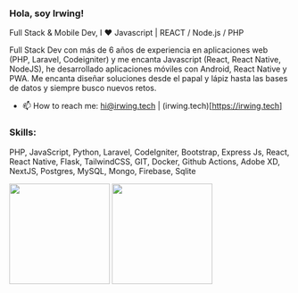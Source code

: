 ### Hola, soy Irwing!

Full Stack & Mobile Dev, I ❤️ Javascript | REACT / Node.js / PHP


Full Stack Dev con más de 6 años de experiencia en aplicaciones web (PHP, Laravel, Codeigniter) y me encanta Javascript (React, React Native, NodeJS), he desarrollado aplicaciones móviles con Android, React Native y PWA. Me encanta diseñar soluciones desde el papal y lápiz hasta las bases de datos y siempre busco nuevos retos.

- 📫 How to reach me: hi@irwing.tech | (irwing.tech)[https://irwing.tech]

### Skills:

PHP, JavaScript, Python, Laravel, CodeIgniter, Bootstrap, Express Js, React, React Native, Flask, TailwindCSS, GIT, Docker, Github Actions, Adobe XD, NextJS, Postgres, MySQL, Mongo, Firebase, Sqlite

<div>
  <img height="180em" src="https://github-readme-stats.vercel.app/api?username=irwing&count_private=true&show_icons=true&theme=codeSTACKr&bg_color=-45deg,282A36,3D3344" />
  <img height="180em" src="https://github-readme-stats.vercel.app/api/top-langs/?username=irwing&theme=codeSTACKr&bg_color=-45deg,282A36,3D3344&layout=compact&langs_count=6" />
</div>
